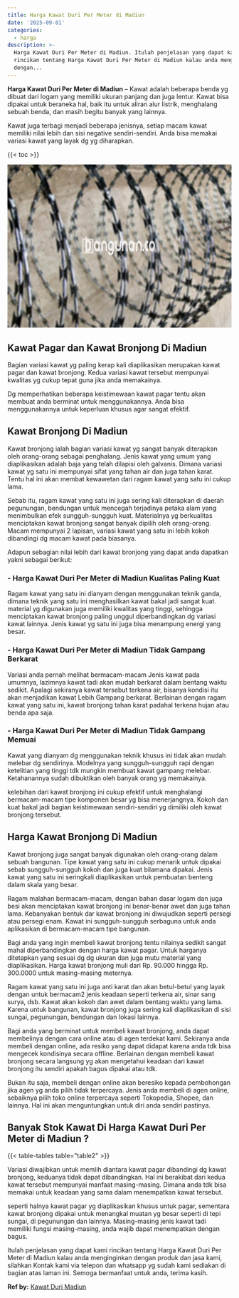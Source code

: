 ```yaml
---
title: Harga Kawat Duri Per Meter di Madiun
date: '2025-09-01'
categories:
  - harga
description: >-
  Harga Kawat Duri Per Meter di Madiun. Itulah penjelasan yang dapat kami
  rincikan tentang Harga Kawat Duri Per Meter di Madiun kalau anda menginginkan
  dengan...
---
```


**Harga Kawat Duri Per Meter di Madiun** – Kawat adalah beberapa benda yg dibuat dari logam yang memiliki ukuran panjang dan juga lentur. Kawat bisa dipakai untuk beraneka hal, baik itu untuk aliran alur listrik, menghalang sebuah benda, dan masih begitu banyak yang lainnya.

Kawat juga terbagi menjadi beberapa jenisnya, setiap macam kawat memiliki nilai lebih dan sisi negative sendiri-sendiri. Anda bisa memakai variasi kawat yang layak dg yg diharapkan.

{{< toc >}}

![Harga Kawat Duri Per Meter di Madiun](/images/jual-kawat-murah32.png)

## Kawat Pagar dan Kawat Bronjong Di Madiun

Bagian variasi kawat yg paling kerap kali diaplikasikan merupakan kawat pagar dan kawat bronjong. Kedua variasi kawat tersebut mempunyai kwalitas yg cukup tepat guna jika anda memakainya.

Dg memperhatikan beberapa keistimewaan kawat pagar tentu akan membuat anda berminat untuk menggunakannya. Anda bisa menggunakannya untuk keperluan khusus agar sangat efektif.

## Kawat Bronjong Di Madiun

Kawat bronjong ialah bagian variasi kawat yg sangat banyak diterapkan oleh orang-orang sebagai penghalang. Jenis kawat yang umum yang diaplikasikan adalah baja yang telah dilapisi oleh galvanis. Dimana variasi kawat yg satu ini mempunyai sifat yang tahan air dan juga tahan karat. Tentu hal ini akan membat kewawetan dari ragam kawat yang satu ini cukup lama.

Sebab itu, ragam kawat yang satu ini juga sering kali diterapkan di daerah pegunungan, bendungan untuk mencegah terjadinya petaka alam yang menimbulkan efek sungguh-sungguh kuat. Materialnya yg berkualitas menciptakan kawat bronjong sangat banyak dipilih oleh orang-orang. Macam mempunyai 2 lapisan, variasi kawat yang satu ini lebih kokoh dibandingi dg macam kawat pada biasanya.

Adapun sebagian nilai lebih dari kawat bronjong yang dapat anda dapatkan yakni sebagai berikut:

### \- Harga Kawat Duri Per Meter di Madiun Kualitas Paling Kuat

Ragam kawat yang satu ini dianyam dengan menggunakan teknik ganda, dimana teknik yang satu ini menghasilkan kawat bakal jadi sangat kuat. material yg digunakan juga memiliki kwalitas yang tinggi, sehingga menciptakan kawat bronjong paling unggul diperbandingkan dg variasi kawat lainnya. Jenis kawat yg satu ini juga bisa menampung energi yang besar.

### \- Harga Kawat Duri Per Meter di Madiun Tidak Gampang Berkarat

Variasi anda pernah melihat bermacam-macam Jenis kawat pada umumnya, lazimnya kawat tadi akan mudah berkarat dalam bentang waktu sedikit. Apalagi sekiranya kawat tersebut terkena air, bisanya kondisi itu akan menjadikan kawat Lebih Gampang berkarat. Berlainan dengan ragam kawat yang satu ini, kawat bronjong tahan karat padahal terkena hujan atau benda apa saja.

### \- Harga Kawat Duri Per Meter di Madiun Tidak Gampang Memuai

Kawat yang dianyam dg menggunakan teknik khusus ini tidak akan mudah melebar dg sendirinya. Modelnya yang sungguh-sungguh rapi dengan ketelitian yang tinggi tdk mungkin membuat kawat gampang melebar. Ketahanannya sudah dibuktikan oleh banyak orang yg memakainya.

kelebihan dari kawat bronjong ini cukup efektif untuk menghalangi bermacam-macam tipe komponen besar yg bisa menerjangnya. Kokoh dan kuat bakal jadi bagian keistimewaan sendiri-sendiri yg dimiliki oleh kawat bronjong tersebut.

## Harga Kawat Bronjong Di Madiun

Kawat bronjong juga sangat banyak digunakan oleh orang-orang dalam sebuah bangunan. Tipe kawat yang satu ini cukup menarik untuk dipakai sebab sungguh-sungguh kokoh dan juga kuat bilamana dipakai. Jenis kawat yang satu ini seringkali diaplikasikan untuk pembuatan benteng dalam skala yang besar.

Ragam malahan bermacam-macam, dengan bahan dasar logam dan juga besi akan menciptakan kawat bronjong ini benar-benar awet dan juga tahan lama. Kebanyakan bentuk dar kawat bronjong ini diwujudkan seperti persegi atau persegi enam. Kawat ini sungguh-sungguh serbaguna untuk anda aplikasikan di bermacam-macam tipe bangunan.

Bagi anda yang ingin membeli kawat bronjong tentu nilainya sedikit sangat mahal diperbandingkan dengan harga kawat pagar. Untuk harganya ditetapkan yang sesuai dg dg ukuran dan juga mutu material yang diaplikasikan. Harga kawat bronjong muli dari Rp. 90.000 hingga Rp. 300.0000 untuk masing-masing meternya.

Ragam kawat yang satu ini juga anti karat dan akan betul-betul yang layak dengan untuk bermacam2 jenis keadaan seperti terkena air, sinar sang surya, dsb. Kawat akan kokoh dan awet dalam bentang waktu yang lama. Karena untuk bangunan, kawat bronjong juga sering kali diaplikasikan di sisi sungai, pegunungan, bendungan dan lokasi lainnya.

Bagi anda yang berminat untuk membeli kawat bronjong, anda dapat membelinya dengan cara online atau di agen terdekat kami. Sekiranya anda membeli dengan online, ada resiko yang dapat didapat karena anda tdk bisa mengecek kondisinya secara offline. Berlainan dengan membeli kawat bronjong secara langsung yg akan mengetahui keadaan dari kawat bronjong itu sendiri apakah bagus dipakai atau tdk.

Bukan itu saja, membeli dengan online akan beresiko kepada pembohongan jika agen yg anda pilih tidak terpercaya. Jenis anda membeli di agen online, sebaiknya pilih toko online terpercaya seperti Tokopedia, Shopee, dan lainnya. Hal ini akan menguntungkan untuk diri anda sendiri pastinya.

## Banyak Stok Kawat Di Harga Kawat Duri Per Meter di Madiun ?

{{< table-tables table="table2" >}}

Variasi diwajibkan untuk memlih diantara kawat pagar dibandingi dg kawat bronjong, keduanya tidak dapat dibandingkan. Hal ini berakibat dari kedua kawat tersebut mempunyai manfaat masing-masing. Dimana anda tdk bisa memakai untuk keadaan yang sama dalam menempatkan kawat tersebut.

seperti halnya kawat pagar yg diaplikasikan khusus untuk pagar, sementara kawat bronjong dipakai untuk menangkal muatan yg besar seperti di tepi sungai, di pegunungan dan lainnya. Masing-masing jenis kawat tadi memiliki fungsi masing-masing, anda wajib dapat menempatkan dengan bagus.

Itulah penjelasan yang dapat kami rincikan tentang Harga Kawat Duri Per Meter di Madiun kalau anda menginginkan dengan produk dan jasa kami, silahkan Kontak kami via telepon dan whatsapp yg sudah kami sediakan di bagian atas laman ini. Semoga bermanfaat untuk anda, terima kasih.

**Ref by:** [Kawat Duri Madiun](https://id.wikipedia.org/wiki/Kawat)
